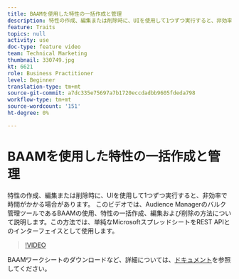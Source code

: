 ```yaml
---
title: BAAMを使用した特性の一括作成と管理
description: 特性の作成、編集または削除時に、UIを使用して1つずつ実行すると、非効率で時間がかかる場合があります。 このビデオでは、Audience Managerのバルク管理ツールであるBAAMの使用、特性の一括作成、編集および削除の方法について説明します。この方法では、単純なMicrosoftスプレッドシートをREST APIとのインターフェイスとして使用します。
feature: Traits
topics: null
activity: use
doc-type: feature video
team: Technical Marketing
thumbnail: 330749.jpg
kt: 6621
role: Business Practitioner
level: Beginner
translation-type: tm+mt
source-git-commit: a7dc335e75697a7b1720eccdadbb9605fdeda798
workflow-type: tm+mt
source-wordcount: '151'
ht-degree: 0%

---
```



# BAAMを使用した特性の一括作成と管理

特性の作成、編集または削除時に、UIを使用して1つずつ実行すると、非効率で時間がかかる場合があります。 このビデオでは、Audience Managerのバルク管理ツールであるBAAMの使用、特性の一括作成、編集および削除の方法について説明します。この方法では、単純なMicrosoftスプレッドシートをREST APIとのインターフェイスとして使用します。

>[!VIDEO](https://video.tv.adobe.com/v/330749/?quality=12&learn=on)

BAAMワークシートのダウンロードなど、詳細については、[ドキュメント](https://experienceleague.adobe.com/docs/audience-manager/user-guide/reference/bulk-management-tools/bulk-management-intro.html?lang=en#reference)を参照してください。
